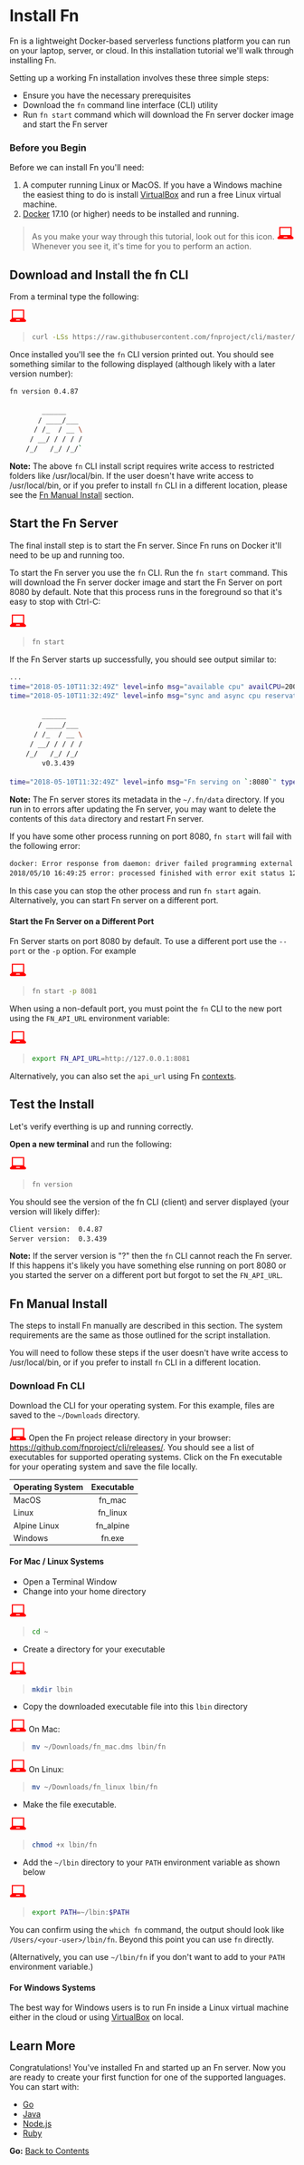 # Install Fn

Fn is a lightweight Docker-based serverless functions platform you can
run on your laptop, server, or cloud.  In this installation tutorial
we'll walk through installing Fn.

Setting up a working Fn installation involves these three simple steps:
* Ensure you have the necessary prerequisites
* Download the `fn` command line interface (CLI) utility
* Run `fn start` command which will download the Fn server docker image and start the Fn server

### Before you Begin

Before we can install Fn you'll need:

1. A computer running Linux or MacOS.  If you have a Windows machine the
easiest thing to do is install [VirtualBox](https://www.virtualbox.org/)
and run a free Linux virtual machine.
2. [Docker](https://www.docker.com/) 17.10 (or higher) needs to be
installed and running.

> As you make your way through this tutorial, look out for this icon.
![](images/userinput.png) Whenever you see it, it's time for you to
perform an action.

## Download and Install the fn CLI

From a terminal type the following:

![](images/userinput.png)
>```sh
> curl -LSs https://raw.githubusercontent.com/fnproject/cli/master/install | sh
>```

Once installed you'll see the `fn` CLI version printed out.  You should see
something similar to the following displayed (although likely with a later
version number):

```sh
fn version 0.4.87

        ______
       / ____/___
      / /_  / __ \
     / __/ / / / /
    /_/   /_/ /_/`

```

**Note:** The above `fn` CLI install script requires write access to restricted folders like /usr/local/bin. If the user doesn't have write access to /usr/local/bin, or if you prefer to install `fn` CLI in a different location, please see the [Fn Manual Install](#fn-manual-install) section.

## Start the Fn Server

The final install step is to start the Fn server.  Since Fn runs on
Docker it'll need to be up and running too.

To start the Fn server you use the `fn` CLI. Run the `fn start` command. This will
download the Fn server docker image and start the Fn Server on port 8080 by default.
Note that this process runs in the foreground so that it's easy to stop with Ctrl-C:

![user input](images/userinput.png)
>```sh
> fn start
>```

If the Fn Server starts up successfully, you should see output similar to:

```sh
...
time="2018-05-10T11:32:49Z" level=info msg="available cpu" availCPU=2000 totalCPU=2000
time="2018-05-10T11:32:49Z" level=info msg="sync and async cpu reservations" cpuAsync=1600 cpuAsyncHWMark=1280 cpuSync=400

        ______
       / ____/___
      / /_  / __ \
     / __/ / / / /
    /_/   /_/ /_/
        v0.3.439

time="2018-05-10T11:32:49Z" level=info msg="Fn serving on `:8080`" type=full
```

**Note:** The Fn server stores its metadata in the `~/.fn/data` directory. If you run in to errors after updating the Fn server, you may want to delete the contents of this `data` directory and restart Fn server.

If you have some other process running on port 8080, `fn start` will
fail with the following error:

```sh
docker: Error response from daemon: driver failed programming external connectivity on endpoint fnserver (d9478f85df4ef97d23d618c2318c243f1e8b65d69ca2547d889d80b148c5be09): Error starting userland proxy: Bind for 0.0.0.0:8080 failed: port is already allocated.
2018/05/10 16:49:25 error: processed finished with error exit status 125
```

In this case you can stop the other process and run `fn start` again. Alternatively,
you can start Fn server on a different port.

#### Start the Fn Server on a Different Port
Fn Server starts on port 8080 by default. To use a different port use the `--port` or the `-p` option. For example

![user input](images/userinput.png)
>```sh
> fn start -p 8081
>```

When using a non-default port, you must point the `fn` CLI to the new port using
the `FN_API_URL` environment variable:

![user input](images/userinput.png)
>```sh
> export FN_API_URL=http://127.0.0.1:8081
>```

Alternatively, you can also set the `api_url` using Fn [contexts](https://github.com/fnproject/cli/blob/master/CONTEXT.md).

## Test the Install
Let's verify everthing is up and running correctly.

**Open a new terminal** and run the following:

![user input](images/userinput.png)
>```sh
> fn version
>```

You should see the version of the fn CLI (client) and server displayed (your
version will likely differ):

```sh
Client version:  0.4.87
Server version:  0.3.439
```

**Note:** If the server version is "?" then the `fn` CLI cannot reach the Fn server.  
If this happens it's likely you have something else running on port 8080 or you
started the server on a different port but forgot to set the `FN_API_URL`.


## Fn Manual Install
The steps to install Fn manually are described in this section. The system requirements are the same as those outlined for the script installation.

You will need to follow these steps if the user doesn't have write access to /usr/local/bin, or if you prefer to install `fn` CLI in a different location.

### Download Fn CLI
Download the CLI for your operating system. For this example, files are saved to the `~/Downloads` directory.

![user input](images/userinput.png)
Open the Fn project release directory in your browser: <https://github.com/fnproject/cli/releases/>. You should see a list of executables for supported operating systems. Click on the Fn executable for your operating system and save the file locally.

| Operating System | Executable |
| ------------- |:-------------:|
| MacOS | fn_mac |
| Linux | fn_linux |
| Alpine Linux | fn_alpine |
| Windows | fn.exe |

#### For Mac / Linux Systems
* Open a Terminal Window
* Change into your home directory

![user input](images/userinput.png)
>```sh
> cd ~
>```

* Create a directory for your executable

![user input](images/userinput.png)
>```sh
> mkdir lbin
>```

* Copy the downloaded executable file into this `lbin` directory

![user input](images/userinput.png) On Mac:
>```sh
> mv ~/Downloads/fn_mac.dms lbin/fn
>```

![user input](images/userinput.png) On Linux:
>```sh
> mv ~/Downloads/fn_linux lbin/fn
>```

* Make the file executable.

![user input](images/userinput.png)
>```sh
> chmod +x lbin/fn
>```

* Add the `~/lbin` directory to your `PATH` environment variable as shown below

![user input](images/userinput.png)
>```sh
> export PATH=~/lbin:$PATH
>```

You can confirm using the `which fn` command, the output should look like `/Users/<your-user>/lbin/fn`. Beyond this point you can use `fn` directly.

(Alternatively, you can use `~/lbin/fn` if you don't want to add to your `PATH` environment variable.)


#### For Windows Systems
The best way for Windows users is to run Fn inside a Linux virtual machine either in the cloud or using [VirtualBox](https://www.virtualbox.org/) on local.


## Learn More

Congratulations! You've installed Fn and started up an Fn server. Now you are
ready to create your first function for one of the supported languages. You can
start with:

* [Go](../Introduction/README.md)
* [Java](../JavaFDKIntroduction//README.md)
* [Node.js](../node/intro/README.md)
* [Ruby](../ruby/intro/README.md)

**Go:** [Back to Contents](../README.md)
